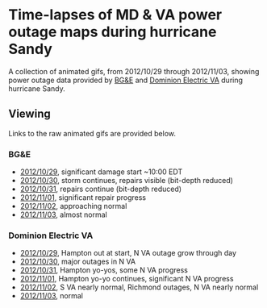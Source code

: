 # Time-lapses of MD &amp; VA power outage maps during hurricane Sandy

A collection of animated gifs, from 2012/10/29 through 2012/11/03, showing power
outage data provided by [BG&E](http://goo.gl/Z0GVO) and [Dominion Electric
VA](http://goo.gl/aW6G6) during hurricane Sandy. 

## Viewing

Links to the raw animated gifs are provided below.

### BG&amp;E
* [2012/10/29](https://raw.github.com/gorticus/sandy_power_timelapse_md_va/master/bge/bge-20121029.gif), significant damage start ~10:00 EDT
* [2012/10/30](https://raw.github.com/gorticus/sandy_power_timelapse_md_va/master/bge/bge-20121030.gif), storm continues, repairs visible (bit-depth reduced)
* [2012/10/31](https://raw.github.com/gorticus/sandy_power_timelapse_md_va/master/bge/bge-20121031.gif), repairs continue (bit-depth reduced)
* [2012/11/01](https://raw.github.com/gorticus/sandy_power_timelapse_md_va/master/bge/bge-20121101.gif), significant repair progress
* [2012/11/02](https://raw.github.com/gorticus/sandy_power_timelapse_md_va/master/bge/bge-20121102.gif), approaching normal
* [2012/11/03](https://raw.github.com/gorticus/sandy_power_timelapse_md_va/master/bge/bge-20121103.gif), almost normal

### Dominion Electric VA
* [2012/10/29](https://raw.github.com/gorticus/sandy_power_timelapse_md_va/master/dom_va/dom_va-20121029.gif), Hampton out at start, N VA outage grow through day
* [2012/10/30](https://raw.github.com/gorticus/sandy_power_timelapse_md_va/master/dom_va/dom_va-20121030.gif), major outages in N VA
* [2012/10/31](https://raw.github.com/gorticus/sandy_power_timelapse_md_va/master/dom_va/dom_va-20121031.gif), Hampton yo-yos, some N VA progress
* [2012/11/01](https://raw.github.com/gorticus/sandy_power_timelapse_md_va/master/dom_va/dom_va-20121101.gif), Hampton yo-yo continues, significant N VA progress
* [2012/11/02](https://raw.github.com/gorticus/sandy_power_timelapse_md_va/master/dom_va/dom_va-20121102.gif), S VA nearly normal, Richmond outages, N VA nearly normal
* [2012/11/03](https://raw.github.com/gorticus/sandy_power_timelapse_md_va/master/dom_va/dom_va-20121103.gif), normal
